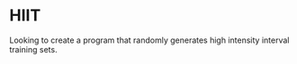 HIIT
====

Looking to create a program that randomly generates high intensity interval training sets.
